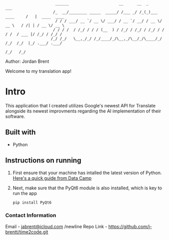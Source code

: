                           ______                      __      __  _                ___              
                         /_  __/________ _____  _____/ /___ _/ /_(_)___  ____     /   |  ____  ____ 
                          / / / ___/ __ `/ __ \/ ___/ / __ `/ __/ / __ \/ __ \   / /| | / __ \/ __ \
                         / / / /  / /_/ / / / (__  ) / /_/ / /_/ / /_/ / / / /  / ___ |/ /_/ / /_/ /
                        /_/ /_/   \__,_/_/ /_/____/_/\__,_/\__/_/\____/_/ /_/  /_/  |_/ .___/ .___/ 
                                                                                     /_/   /_/      
Author: Jordan Brent

Welcome to my translation app!

# Intro

This application that I created utilizes Google's newest API for Translate alongside its newest improvments regarding the AI implementation of their software.

## Built with
- Python


## Instructions on running 
1. First ensure that your machine has intalled the latest version of Python.
   [Here's a quick guide from Data Camp](https://www.datacamp.com/blog/how-to-install-python)

3. Next, make sure that the PyQt6 module is also installed, which is key to run the app
     ```py
   pip install PyQt6
   ```




### Contact Information
Email     - jabrent@icloud.com 
/newline
Repo Link - https://github.com/j-brentt/time2code.git
